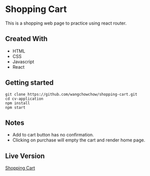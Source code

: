 # Shopping Cart
This is a shopping web page to practice using react router.
## Created With
* HTML
* CSS
* Javascript
* React
## Getting started
```
git clone https://github.com/wangchowchow/shopping-cart.git
cd cv-application
npm install
npm start
```
## Notes
* Add to cart button has no confirmation.
* Clicking on purchase will empty the cart and render home page.
## Live Version
[Shopping Cart](https://wangchowchow.github.io/shopping-cart/)
